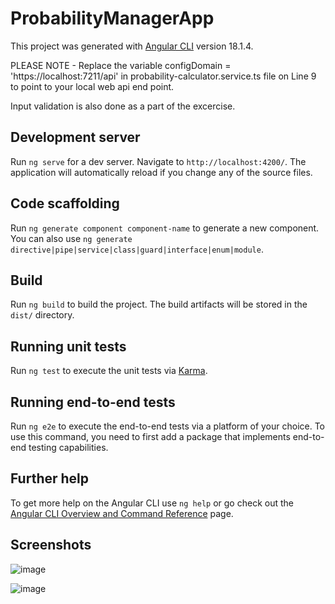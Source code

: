 # ProbabilityManagerApp

This project was generated with [Angular CLI](https://github.com/angular/angular-cli) version 18.1.4.

PLEASE NOTE - Replace the variable  configDomain = 'https://localhost:7211/api' in probability-calculator.service.ts file on Line 9 to point to your local web api end point.

Input validation is also done as a part of the excercise.

## Development server

Run `ng serve` for a dev server. Navigate to `http://localhost:4200/`. The application will automatically reload if you change any of the source files.

## Code scaffolding

Run `ng generate component component-name` to generate a new component. You can also use `ng generate directive|pipe|service|class|guard|interface|enum|module`.

## Build

Run `ng build` to build the project. The build artifacts will be stored in the `dist/` directory.

## Running unit tests

Run `ng test` to execute the unit tests via [Karma](https://karma-runner.github.io).

## Running end-to-end tests

Run `ng e2e` to execute the end-to-end tests via a platform of your choice. To use this command, you need to first add a package that implements end-to-end testing capabilities.

## Further help

To get more help on the Angular CLI use `ng help` or go check out the [Angular CLI Overview and Command Reference](https://angular.dev/tools/cli) page.

## Screenshots
![image](https://github.com/user-attachments/assets/28fabf0b-cb92-471e-b587-9bc173eefa7e)


![image](https://github.com/user-attachments/assets/d1d9f5fb-539d-42a3-92a8-e5e5bf926cea)
